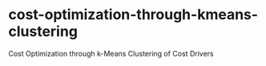 # cost-optimization-through-kmeans-clustering
Cost Optimization through k-Means Clustering of Cost Drivers
